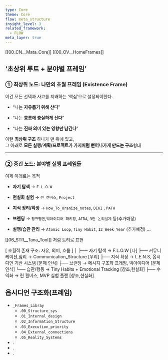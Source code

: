 ```yaml
---
type: Core
theme: Core
flow: meta_structure
insight_level: 3
related_framework:
  - FLOW
meta_layer: true
---
```


[[00_CN__Mata_Core]]
[[00_OV__HomeFrames]]

## ‘초상위 루트 + 분야별 프레임’

### ① 최상위 노드: 나만의 **초월 프레임 (Existence Frame)**

이건 모든 선택과 사고를 지배하는 ‘핵심’으로 설정되야한다.

- “나는 **자유롭기 위해 산다**”
    
- “나는 **흐름에 충실하게 산다**”
    
- “나는 **진짜 의미 있는 영향만 남긴다**”

이런 **최상위 구조** 하나가 맨 위에 있고,  
그 아래로 **모든 실행/계획/프로젝트가 가지처럼 뻗어나가게 만드는 구조**형태

---

### ② 중간 노드: 분야별 **실행 프레임들**

이제 아래로는 목적

- **자기 탐색** → `F.L.O.W`
    
- **현실화 실험** → `린 캔버스`, `Project`
    
- **지식 정리/확장** → `How_To_Oranize_notes`, `DIKI` , `PATH`
    
- **브랜딩** → `핑크펭귄`,`빅아이디어 패키징`, `AIDA`, `3단 논리설계` 등(추가예정)
    
- **실행/습관 관리** → `Atomic Loop`, `Tiny Habit`, `12 Week Year` (추가예정)
    ...


[[06_STR__Tana_Tool]] 처럼 트리로 표현

[ 초월적 존재 구조: 자유, 의미, 흐름 ]
│
├── 자기 탐색 → F.L.O.W [나]
├── 커뮤니케이션,심리 → Communication_Structure [우리]
├── 지식 확장 → L.E.N.S, 옵시디언 기반 시스템 [문제 인식]
├── 브랜딩 → 메시지 구조화 프레임, 빅아이디어 [문제 인식]
└── 습관/행동 → Tiny Habits + Emotional Tracking [창조,현실화]
├── 수익화 → 린 캔버스, MVP 실험 플랜 [창조,현실화]

## 옵시디언 구조화(프레임)


- `_Frames_Libray`
	- .`00_Structure_sys`
	- .`01_Internal_design`
	- .`02_Information_Structure`
	- .`03_Execution_priority`
	- .`04_External_connections`
	- .`05_Reality_Systems`
- .
- .
- .